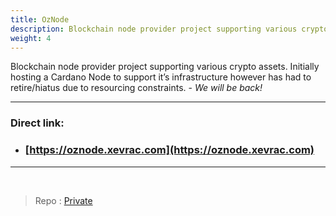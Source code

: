 ```yaml
---
title: OzNode
description: Blockchain node provider project supporting various crypto assets. Initially hosting a Cardano Node to support it’s infrastructure however has had to retire/hiatus due to resourcing constraints. - We will be back!
weight: 4
---
```


Blockchain node provider project supporting various crypto assets. Initially hosting a Cardano Node to support it’s infrastructure however has had to retire/hiatus due to resourcing constraints. - *We will be back!*

---

### Direct link:

- ### [https://oznode.xevrac.com](https://oznode.xevrac.com)

---

<br/>

> Repo : [Private](https://github.com/Xevrac/)